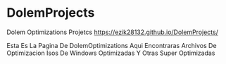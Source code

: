 # DolemProjects
Dolem Optimizations Projetcs
https://ezik28132.github.io/DolemProjects/

Esta Es La Pagina De DolemOptimizations
Aqui Encontraras Archivos De Optimizacion
Isos De Windows Optimizadas Y Otras Super Optimizadas

